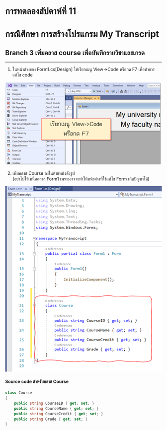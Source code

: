 # การทดลองสัปดาห์ที่ 11  #
# กรณึศึกษา การสร้างโปรแกรม My Transcript #

## Branch 3 เพิ่มคลาส course เพื่อบันทึกรายวิชาและเกรด ##
---

1. ในหน้าต่างของ Form1.cs[Design] ให้เรียกเมนู View->Code หรือกด F7 เพื่อทำการแก้ไข code
<p> <img src = "./images/Fig_CaseStudy_18.png">

2. เพิ่มคลาส Course ลงในตำแหน่งดังรูป <br>(อย่าไปไว้เหนือคลาส Form1 เพราะอาจจะทำให้หน้าต่างที่ใช้แก้ไข Form เกิดปัญหาได้)
<p> <img src = "./images/Fig_CaseStudy_19.png">

#### Source code สำหรับคลาส Course ####
``` cs
class Course
{
    public string CourseID { get; set; }
    public string CourseName { get; set; }
    public string CourseCredit { get; set; }
    public string Grade { get; set; }
}
```

